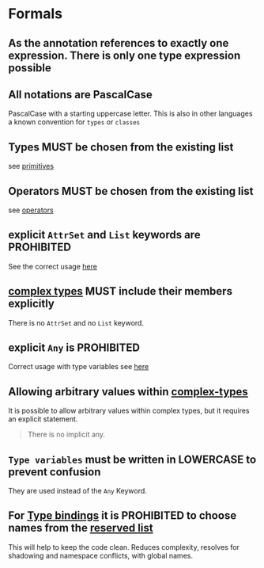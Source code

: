 # Formals

## As the annotation references to exactly one expression. There is only one type expression possible

## All notations are PascalCase

PascalCase with a starting uppercase letter. This is also in other languages a known convention for `types` or `classes`

## Types MUST be chosen from the existing list

 see [primitives](./basic.md)

## Operators MUST be chosen from the existing list

 see [operators](./operators.md)

## explicit `AttrSet` and `List` keywords are PROHIBITED

See the correct usage [here](./complex.md)

## [complex types](./complex.md) MUST include their members explicitly

There is no `AttrSet` and no `List` keyword.

## explicit `Any` is PROHIBITED

Correct usage with type variables see [here](./type-variables.md)

## Allowing arbitrary values within [complex-types](./complex.md)

It is possible to allow arbitrary values within complex types, but it requires an explicit statement.

> There is no implicit any.

## `Type variables` must be written in LOWERCASE to prevent confusion

They are used instead of the `Any` Keyword.

## For [Type bindings](./operators.md#type-binding) it is PROHIBITED to choose names from the [reserved list](./types.md)

This will help to keep the code clean. Reduces complexity, resolves for shadowing and namespace conflicts, with global names.
